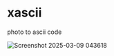 # xascii
photo to ascii code



![Screenshot 2025-03-09 043618](https://github.com/user-attachments/assets/f454074c-9d38-4c29-ab60-ac15876c02fb)
